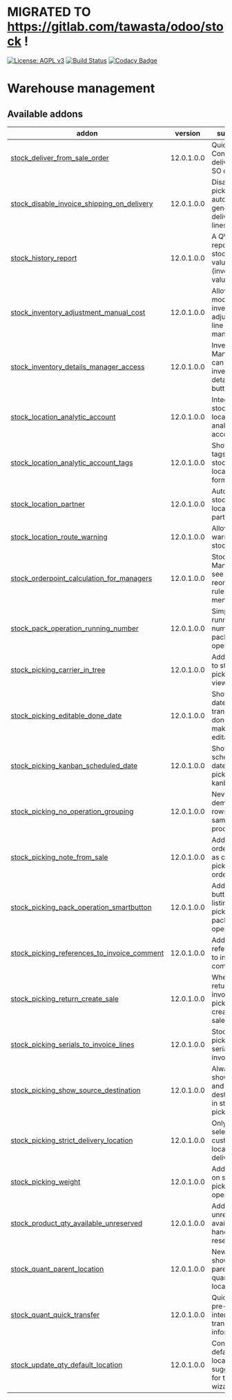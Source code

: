 # MIGRATED TO https://gitlab.com/tawasta/odoo/stock !

[![License: AGPL v3](https://img.shields.io/badge/License-AGPL%20v3-blue.svg)](https://www.gnu.org/licenses/agpl-3.0)
[![Build Status](https://travis-ci.org/Tawasta/stock.svg?branch=12.0)](https://travis-ci.org/Tawasta/stock)
[![Codacy Badge](https://api.codacy.com/project/badge/Grade/ef98de2538274a1dab0d14a049986591)](https://www.codacy.com/app/Tawasta/stock?utm_source=github.com&amp;utm_medium=referral&amp;utm_content=Tawasta/stock&amp;utm_campaign=Badge_Grade)

Warehouse management
================

[//]: # (addons)

Available addons
----------------
addon | version | summary
--- | --- | ---
[stock_deliver_from_sale_order](stock_deliver_from_sale_order/) | 12.0.1.0.0 | Quick Confirm & deliver from SO draft
[stock_disable_invoice_shipping_on_delivery](stock_disable_invoice_shipping_on_delivery/) | 12.0.1.0.0 | Disable picking auto-generated delivery SO lines
[stock_history_report](stock_history_report/) | 12.0.1.0.0 | A QWeb report from stock history values (inventory valuation)
[stock_inventory_adjustment_manual_cost](stock_inventory_adjustment_manual_cost/) | 12.0.1.0.0 | Allow modifying inventory adjustment line costs manually
[stock_inventory_details_manager_access](stock_inventory_details_manager_access/) | 12.0.1.0.0 | Inventory Managers can see the inventory details button
[stock_location_analytic_account](stock_location_analytic_account/) | 12.0.1.0.0 | Integrate stock location with analytic account
[stock_location_analytic_account_tags](stock_location_analytic_account_tags/) | 12.0.1.0.0 | Show AA tags on stock location form
[stock_location_partner](stock_location_partner/) | 12.0.1.0.0 | Auto-create stock locations for partners
[stock_location_route_warning](stock_location_route_warning/) | 12.0.1.0.0 | Allow using warnings on stock routes
[stock_orderpoint_calculation_for_managers](stock_orderpoint_calculation_for_managers/) | 12.0.1.0.0 | Stock Managers see the 'Run reordering rules' menuitem
[stock_pack_operation_running_number](stock_pack_operation_running_number/) | 12.0.1.0.0 | Simple running number for pack operations
[stock_picking_carrier_in_tree](stock_picking_carrier_in_tree/) | 12.0.1.0.0 | Add carrier to stock picking tree view
[stock_picking_editable_done_date](stock_picking_editable_done_date/) | 12.0.1.0.0 | Show the date when transfer was done and make it editable
[stock_picking_kanban_scheduled_date](stock_picking_kanban_scheduled_date/) | 12.0.1.0.0 | Show scheduled date in picking kanban
[stock_picking_no_operation_grouping](stock_picking_no_operation_grouping/) | 12.0.1.0.0 | Never group demand rows for same products
[stock_picking_note_from_sale](stock_picking_note_from_sale/) | 12.0.1.0.0 | Add sale order note as created picking order note
[stock_picking_pack_operation_smartbutton](stock_picking_pack_operation_smartbutton/) | 12.0.1.0.0 | Adds a new button for listing picking's pack operations
[stock_picking_references_to_invoice_comment](stock_picking_references_to_invoice_comment/) | 12.0.1.0.0 | Add picking references to invoice comment
[stock_picking_return_create_sale](stock_picking_return_create_sale/) | 12.0.1.0.0 | When returning an invoiced picking, create a new sale order
[stock_picking_serials_to_invoice_lines](stock_picking_serials_to_invoice_lines/) | 12.0.1.0.0 | Stock picking serials to invoice lines
[stock_picking_show_source_destination](stock_picking_show_source_destination/) | 12.0.1.0.0 | Always show source and destination in stock pickings
[stock_picking_strict_delivery_location](stock_picking_strict_delivery_location/) | 12.0.1.0.0 | Only allow selecting customers locations for delivery
[stock_picking_weight](stock_picking_weight/) | 12.0.1.0.0 | Add weight on stock picking and operations
[stock_product_qty_available_unreserved](stock_product_qty_available_unreserved/) | 12.0.1.0.0 | Add unreserved available (on hand - reserved)
[stock_quant_parent_location](stock_quant_parent_location/) | 12.0.1.0.0 | New field for showing the parent of a quant's location
[stock_quant_quick_transfer](stock_quant_quick_transfer/) | 12.0.1.0.0 | Quickly auto pre-fill internal transfer information
[stock_update_qty_default_location](stock_update_qty_default_location/) | 12.0.1.0.0 | Configurable default location suggestion for the wizard

[//]: # (end addons)
